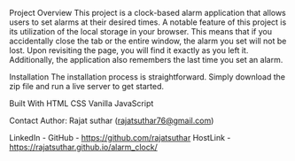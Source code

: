 
Project Overview
This project is a clock-based alarm application that allows users to set alarms at their desired times. A notable feature of this project is its utilization of the local storage in your browser. This means that if you accidentally close the tab or the entire window, the alarm you set will not be lost. Upon revisiting the page, you will find it exactly as you left it. Additionally, the application also remembers the last time you set an alarm.

Installation
The installation process is straightforward. Simply download the zip file and run a live server to get started.

Built With
HTML
CSS
Vanilla JavaScript

Contact
Author: Rajat suthar (rajatsuthar76@gmail.com)

LinkedIn - 
GitHub - https://github.com/rajatsuthar
HostLink - https://rajatsuthar.github.io/alarm_clock/
